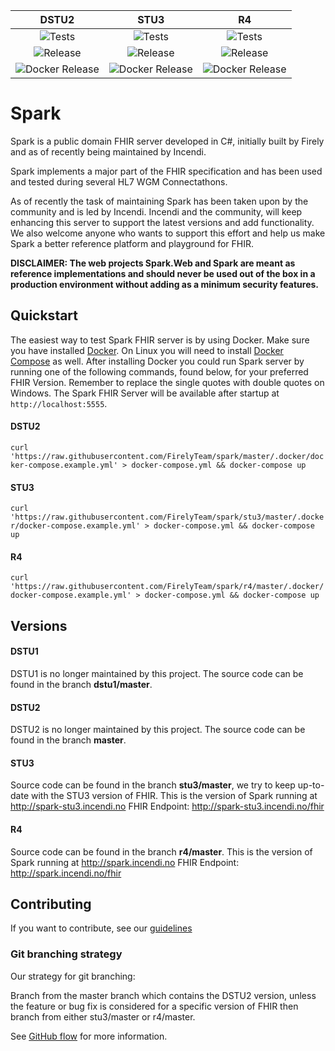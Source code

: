 |DSTU2|STU3|R4
|:-:|:-:|:-:
|![Tests](https://github.com/FirelyTeam/spark/workflows/Tests/badge.svg?branch=develop)|![Tests](https://github.com/FirelyTeam/spark/workflows/Tests/badge.svg?branch=stu3%2Fdevelop)|![Tests](https://github.com/FirelyTeam/spark/workflows/Tests/badge.svg?branch=r4%2Fdevelop)
|![Release](https://github.com/FirelyTeam/spark/workflows/Release/badge.svg)|![Release](https://github.com/FirelyTeam/spark/workflows/Release/badge.svg)|![Release](https://github.com/FirelyTeam/spark/workflows/Release/badge.svg)
|![Docker Release](https://github.com/FirelyTeam/spark/workflows/Docker%20Release/badge.svg)|![Docker Release](https://github.com/FirelyTeam/spark/workflows/Docker%20Release/badge.svg)|![Docker Release](https://github.com/FirelyTeam/spark/workflows/Docker%20Release/badge.svg)

Spark
=====

Spark is a public domain FHIR server developed in C#, initially built by Firely and as of recently being
maintained by Incendi.

Spark implements a major part of the FHIR specification and has been used and tested during several
HL7 WGM Connectathons.

As of recently the task of maintaining Spark has been taken upon by the community and is led by Incendi.
Incendi and the community, will keep enhancing this server to support the latest versions and add functionality.
We also welcome anyone who wants to support this effort and help us make Spark a better reference
platform and playground for FHIR.

**DISCLAIMER: The web projects Spark.Web and Spark are meant as reference implementations and should never be used out of the box in a production environment without adding as a minimum security features.**

## Quickstart
The easiest way to test Spark FHIR server is by using Docker. Make sure you have installed [Docker](https://docs.docker.com/install/). On Linux you will need to install [Docker Compose](https://docs.docker.com/compose/install/) as well. After installing Docker you could run Spark server by running one of the following commands, found below, for your preferred FHIR Version. Remember to replace the single quotes with double quotes on Windows. The Spark FHIR Server will be available after startup at `http://localhost:5555`.

#### DSTU2
`curl 'https://raw.githubusercontent.com/FirelyTeam/spark/master/.docker/docker-compose.example.yml' > docker-compose.yml && docker-compose up`

#### STU3
`curl 'https://raw.githubusercontent.com/FirelyTeam/spark/stu3/master/.docker/docker-compose.example.yml' > docker-compose.yml && docker-compose up`

#### R4
`curl 'https://raw.githubusercontent.com/FirelyTeam/spark/r4/master/.docker/docker-compose.example.yml' > docker-compose.yml && docker-compose up`

## Versions

#### DSTU1
DSTU1 is no longer maintained by this project. The source code can be found in the branch **dstu1/master**.

#### DSTU2
DSTU2 is no longer maintained by this project. The source code can be found in the branch **master**.

#### STU3
Source code can be found in the branch **stu3/master**, we try to keep up-to-date with the STU3 version of FHIR.
This is the version of Spark running at http://spark-stu3.incendi.no FHIR Endpoint: http://spark-stu3.incendi.no/fhir

#### R4
Source code can be found in the branch **r4/master**. This is the version of Spark running at http://spark.incendi.no
FHIR Endpoint: http://spark.incendi.no/fhir

## Contributing
If you want to contribute, see our [guidelines](https://github.com/furore-fhir/spark/wiki/Contributing)

### Git branching strategy
Our strategy for git branching:

Branch from the master branch which contains the DSTU2 version, unless the feature or bug fix is considered for a specific version of FHIR then branch from either stu3/master or r4/master.

See [GitHub flow](https://guides.github.com/introduction/flow/) for more information.
